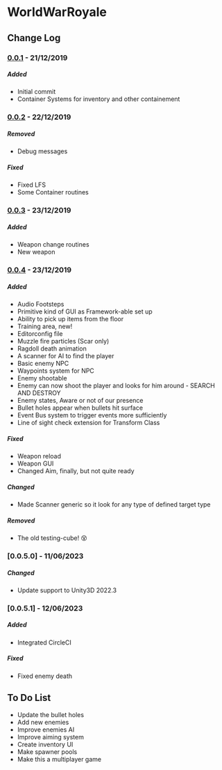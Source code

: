 # WorldWarRoyale


## Change Log

### [0.0.1] - 21/12/2019

##### Added

- Initial commit
- Container Systems for inventory and other containement

### [0.0.2] - 22/12/2019

##### Removed

- Debug messages

##### Fixed

- Fixed LFS
- Some Container routines

### [0.0.3] - 23/12/2019

##### Added

- Weapon change routines
- New weapon

### [0.0.4] - 23/12/2019

##### Added

- Audio Footsteps
- Primitive kind of GUI as Framework-able set up
- Ability to pick up items from the floor
- Training area, new!
- Editorconfig file
- Muzzle fire particles (Scar only)
- Ragdoll death animation
- A scanner for AI to find the player
- Basic enemy NPC
- Waypoints system for NPC
- Enemy shootable 
- Enemy can now shoot the player and looks for him around - SEARCH AND DESTROY
- Enemy states, Aware or not of our presence
- Bullet holes appear when bullets hit surface
- Event Bus system to trigger events more sufficiently
- Line of sight check extension for Transform Class

##### Fixed

- Weapon reload
- Weapon GUI
- Changed Aim, finally, but not quite ready

##### Changed
- Made Scanner generic so it look for any type of defined target type

##### Removed

- The old testing-cube! :dizzy_face:

### [0.0.5.0] - 11/06/2023

##### Changed

- Update support to Unity3D 2022.3

### [0.0.5.1] - 12/06/2023

##### Added

- Integrated CircleCI

##### Fixed

- Fixed enemy death

## To Do List

- Update the bullet holes
- Add new enemies
- Improve enemies AI
- Improve aiming system
- Create inventory UI
- Make spawner pools
- Make this a multiplayer game



[0.0.1]: https://github.com/omediadon/WorldWarRoyale/compare/0.0.2...0.0.3.0
[0.0.2]: https://github.com/omediadon/WorldWarRoyale/compare/0.0.2...0.0.3.0
[0.0.3]: https://github.com/omediadon/WorldWarRoyale/compare/0.0.2...0.0.3.0
[0.0.4]: https://github.com/omediadon/WorldWarRoyale/compare/0.0.3.0...0.0.4
